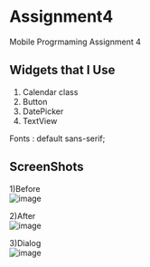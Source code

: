 # Assignment4
Mobile Progrmaming Assignment 4

## Widgets that I Use
1) Calendar class
2) Button
3) DatePicker
4) TextView

Fonts : default sans-serif;

## ScreenShots

1)Before <br />
![image](https://user-images.githubusercontent.com/80711158/159651970-a9066773-969c-49e9-9d6d-ea171ebe99f8.png)


2)After <br />
![image](https://user-images.githubusercontent.com/80711158/159652049-bbf54705-e296-4a40-be47-a796d558dd0e.png)

3)Dialog <br />
![image](https://user-images.githubusercontent.com/80711158/159652159-4d2aa0f4-ab35-4a9b-b869-2620d74c7222.png)

